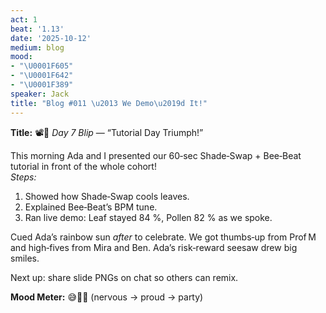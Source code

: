 ```yaml
---
act: 1
beat: '1.13'
date: '2025-10-12'
medium: blog
mood:
- "\U0001F605"
- "\U0001F642"
- "\U0001F389"
speaker: Jack
title: "Blog #011 \u2013 We Demo\u2019d It!"
---
```


**Title:** 📽️🐝 *Day 7 Blip* — “Tutorial Day Triumph!”

This morning Ada and I presented our 60‑sec Shade‑Swap + Bee‑Beat tutorial in front of the whole cohort!  
*Steps:*  
1) Showed how Shade‑Swap cools leaves.  
2) Explained Bee‑Beat’s BPM tune.  
3) Ran live demo: Leaf stayed 84 %, Pollen 82 % as we spoke.  

Cued Ada’s rainbow sun *after* to celebrate.  We got thumbs‑up from Prof M and high‑fives from Mira and Ben.  Ada’s risk‑reward seesaw drew big smiles.  

Next up: share slide PNGs on chat so others can remix.  

**Mood Meter:** 😅🙂🎉  (nervous → proud → party)
